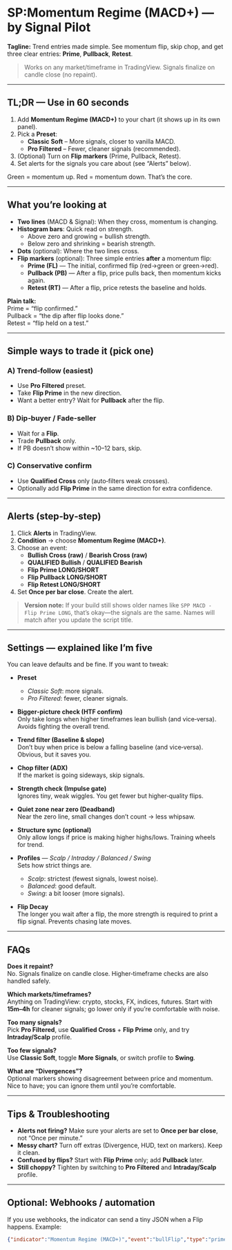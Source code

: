 # SP:Momentum Regime (MACD+) — by Signal Pilot
**Tagline:** Trend entries made simple. See momentum flip, skip chop, and get three clear entries: **Prime**, **Pullback**, **Retest**.

> Works on any market/timeframe in TradingView. Signals finalize on candle close (no repaint).

---

## TL;DR — Use in 60 seconds
1. Add **Momentum Regime (MACD+)** to your chart (it shows up in its own panel).
2. Pick a **Preset**:
   - **Classic Soft** – More signals, closer to vanilla MACD.
   - **Pro Filtered** – Fewer, cleaner signals (recommended).
3. (Optional) Turn on **Flip markers** (Prime, Pullback, Retest).
4. Set alerts for the signals you care about (see “Alerts” below).

Green = momentum up. Red = momentum down. That’s the core.

---

## What you’re looking at
- **Two lines** (MACD & Signal): When they cross, momentum is changing.
- **Histogram bars**: Quick read on strength.  
  - Above zero and growing = bullish strength.  
  - Below zero and shrinking = bearish strength.
- **Dots** (optional): Where the two lines cross.
- **Flip markers** (optional): Three simple entries **after** a momentum flip:
  - **Prime (FL)** — The initial, confirmed flip (red→green or green→red).
  - **Pullback (PB)** — After a flip, price pulls back, then momentum kicks again.
  - **Retest (RT)** — After a flip, price retests the baseline and holds.

**Plain talk:**  
Prime = “flip confirmed.”  
Pullback = “the dip after flip looks done.”  
Retest = “flip held on a test.”

---

## Simple ways to trade it (pick one)
### A) Trend‑follow (easiest)
- Use **Pro Filtered** preset.  
- Take **Flip Prime** in the new direction.  
- Want a better entry? Wait for **Pullback** after the flip.

### B) Dip‑buyer / Fade‑seller
- Wait for a **Flip**.  
- Trade **Pullback** only.  
- If PB doesn’t show within ~10–12 bars, skip.

### C) Conservative confirm
- Use **Qualified Cross** only (auto‑filters weak crosses).  
- Optionally add **Flip Prime** in the same direction for extra confidence.

---

## Alerts (step‑by‑step)
1. Click **Alerts** in TradingView.  
2. **Condition** → choose **Momentum Regime (MACD+)**.  
3. Choose an event:
   - **Bullish Cross (raw)** / **Bearish Cross (raw)**
   - **QUALIFIED Bullish** / **QUALIFIED Bearish**
   - **Flip Prime LONG/SHORT**
   - **Flip Pullback LONG/SHORT**
   - **Flip Retest LONG/SHORT**
4. Set **Once per bar close**. Create the alert.

> **Version note:** If your build still shows older names like `SPP MACD - Flip Prime LONG`, that’s okay—the signals are the same. Names will match after you update the script title.

---

## Settings — explained like I’m five
You can leave defaults and be fine. If you want to tweak:

- **Preset**  
  - *Classic Soft*: more signals.  
  - *Pro Filtered*: fewer, cleaner signals.

- **Bigger‑picture check (HTF confirm)**  
  Only take longs when higher timeframes lean bullish (and vice‑versa). Avoids fighting the overall trend.

- **Trend filter (Baseline & slope)**  
  Don’t buy when price is below a falling baseline (and vice‑versa). Obvious, but it saves you.

- **Chop filter (ADX)**  
  If the market is going sideways, skip signals.

- **Strength check (Impulse gate)**  
  Ignores tiny, weak wiggles. You get fewer but higher‑quality flips.

- **Quiet zone near zero (Deadband)**  
  Near the zero line, small changes don’t count → less whipsaw.

- **Structure sync (optional)**  
  Only allow longs if price is making higher highs/lows. Training wheels for trend.

- **Profiles** — *Scalp / Intraday / Balanced / Swing*  
  Sets how strict things are.  
  - *Scalp*: strictest (fewest signals, lowest noise).  
  - *Balanced*: good default.  
  - *Swing*: a bit looser (more signals).

- **Flip Decay**  
  The longer you wait after a flip, the more strength is required to print a flip signal. Prevents chasing late moves.

---

## FAQs
**Does it repaint?**  
No. Signals finalize on candle close. Higher‑timeframe checks are also handled safely.

**Which markets/timeframes?**  
Anything on TradingView: crypto, stocks, FX, indices, futures. Start with **15m–4h** for cleaner signals; go lower only if you’re comfortable with noise.

**Too many signals?**  
Pick **Pro Filtered**, use **Qualified Cross** + **Flip Prime** only, and try **Intraday/Scalp** profile.

**Too few signals?**  
Use **Classic Soft**, toggle **More Signals**, or switch profile to **Swing**.

**What are “Divergences”?**  
Optional markers showing disagreement between price and momentum. Nice to have; you can ignore them until you’re comfortable.

---

## Tips & Troubleshooting
- **Alerts not firing?** Make sure your alerts are set to **Once per bar close**, not “Once per minute.”  
- **Messy chart?** Turn off extras (Divergence, HUD, text on markers). Keep it clean.  
- **Confused by flips?** Start with **Flip Prime** only; add **Pullback** later.  
- **Still choppy?** Tighten by switching to **Pro Filtered** and **Intraday/Scalp** profile.

---

## Optional: Webhooks / automation
If you use webhooks, the indicator can send a tiny JSON when a Flip happens. Example:
```json
{"indicator":"Momentum Regime (MACD+)","event":"bullFlip","type":"prime","symbol":"BINANCE:BTCUSDT","tf":"15"}
